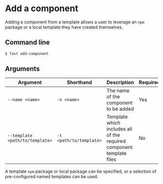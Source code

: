 # Add a component

Adding a component from a template allows a user to leverage an `npm` package or a local template they have created themselves.

## Command line
```bash
$ fast add-component
```

## Arguments

Argument | Shorthand | Description | Required | Default | Options
---------|-----------|-------------|----------|---------|--------
`--name <name>` | `-n <name>` | The name of the component to be added | Yes | |
`--template <path/to/template>` | `-t <path/to/template>` | Template which includes all of the required component template files | No | | `<path/to/template>`

A template `npm` package or local package can be specified, or a selection of pre-configured named templates can be used.
